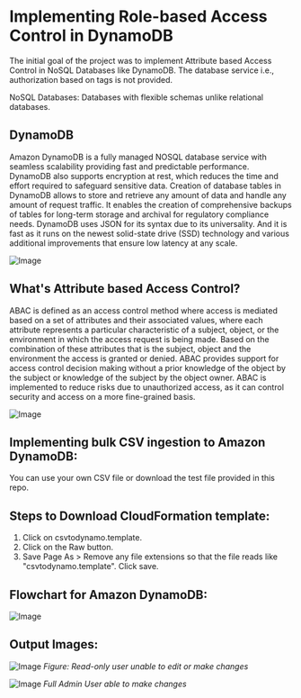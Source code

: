 # Implementing Role-based Access Control in DynamoDB

The initial goal of the project was to implement Attribute based Access Control in NoSQL Databases like DynamoDB. The database service i.e., authorization based on tags is not provided.

NoSQL Databases: Databases with flexible schemas unlike relational databases.

## DynamoDB

Amazon DynamoDB is a fully managed NOSQL database service with seamless scalability providing fast and predictable performance. DynamoDB also supports
encryption at rest, which reduces the time and effort required to safeguard sensitive data. Creation of database tables in DynamoDB allows to store and retrieve any amount of data and handle any amount of request traffic. It enables the creation of comprehensive backups of tables for long-term storage and archival for regulatory compliance needs. DynamoDB uses JSON for its syntax due to its universality. And it is fast as it runs on the newest solid-state drive (SSD) technology and various additional improvements that ensure low latency at any scale.

![Image]()

## What's Attribute based Access Control?

ABAC is defined as an access control method where access is mediated based on a set of attributes and their associated values, where each attribute represents a particular characteristic of a subject, object, or the environment in which the access request is being made. Based on the combination of these attributes that is the subject, object and the environment the access is granted or denied. ABAC provides support for access control decision making without a prior knowledge of the object by the subject or knowledge of the subject by the object owner. ABAC is implemented to reduce risks due to unauthorized access, as it can control security and access on a more fine-grained basis.

![Image]()

## Implementing bulk CSV ingestion to Amazon DynamoDB:

You can use your own CSV file or download the test file provided in this repo. 

## Steps to Download CloudFormation template:
1. Click on csvtodynamo.template.
2. Click on the Raw button.
3. Save Page As > Remove any file extensions so that the file reads like "csvtodynamo.template". Click save.

## Flowchart for Amazon DynamoDB:

![Image]()

## Output Images:

![Image]()
*Figure: Read-only user unable to edit or make changes*

![Image]()
*Full Admin User able to make changes*
